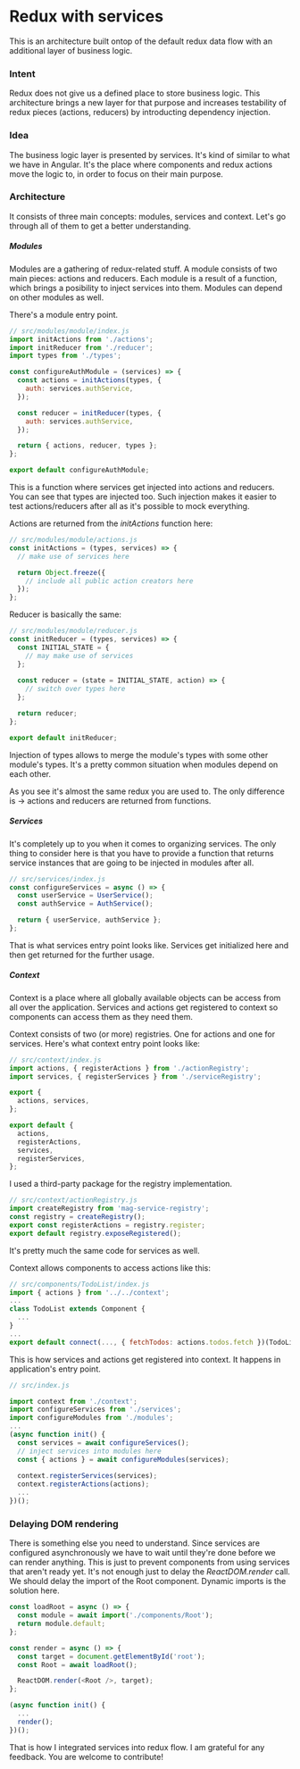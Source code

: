 # Redux with services

This is an architecture built ontop of the default redux data flow with an additional layer of business logic.

### Intent
Redux does not give us a defined place to store business logic. This architecture brings a new layer for that purpose and increases testability of redux pieces (actions, reducers) by introducting dependency injection.

### Idea
The business logic layer is presented by services. It's kind of similar to what we have in Angular. It's the place where components and redux actions move the logic to, in order to focus on their main purpose.

### Architecture
It consists of three main concepts: modules, services and context. Let's go through all of them to get a better understanding.

##### Modules
Modules are a gathering of redux-related stuff. A module consists of two main pieces: actions and reducers. Each module is a result of a function, which brings a posibility to inject services into them. Modules can depend on other modules as well.

There's a module entry point.
```javascript
// src/modules/module/index.js
import initActions from './actions';
import initReducer from './reducer';
import types from './types';

const configureAuthModule = (services) => {
  const actions = initActions(types, {
    auth: services.authService,
  });

  const reducer = initReducer(types, {
    auth: services.authService,
  });

  return { actions, reducer, types };
};

export default configureAuthModule;
```
This is a function where services get injected into actions and reducers. You can see that types are injected too. Such injection makes it easier to test actions/reducers after all as it's possible to mock everything.

Actions are returned from the *initActions* function here:
```javascript
// src/modules/module/actions.js
const initActions = (types, services) => {
  // make use of services here

  return Object.freeze({
    // include all public action creators here
  });
};
```
Reducer is basically the same:
```javascript
// src/modules/module/reducer.js
const initReducer = (types, services) => {
  const INITIAL_STATE = {
    // may make use of services
  };
  
  const reducer = (state = INITIAL_STATE, action) => {
    // switch over types here
  };

  return reducer;
};

export default initReducer;
```

Injection of types allows to merge the module's types with some other module's types. It's a pretty common situation when modules depend on each other.

As you see it's almost the same redux you are used to. The only difference is -> actions and reducers are returned from functions.

##### Services
It's completely up to you when it comes to organizing services. The only thing to consider here is that you have to provide a function that returns service instances that are going to be injected in modules after all.

```javascript
// src/services/index.js
const configureServices = async () => {
  const userService = UserService();
  const authService = AuthService();

  return { userService, authService };
};
```
That is what services entry point looks like. Services get initialized here and then get returned for the further usage.

##### Context
Context is a place where all globally available objects can be access from all over the application. Services and actions get registered to context so components can access them as they need them.

Context consists of two (or more) registries. One for actions and one for services. Here's what context entry point looks like:
```javascript
// src/context/index.js
import actions, { registerActions } from './actionRegistry';
import services, { registerServices } from './serviceRegistry';

export {
  actions, services,
};

export default {
  actions,
  registerActions,
  services,
  registerServices,
};
```

I used a third-party package for the registry implementation.
```javascript
// src/context/actionRegistry.js
import createRegistry from 'mag-service-registry';
const registry = createRegistry();
export const registerActions = registry.register;
export default registry.exposeRegistered();
```

It's pretty much the same code for services as well.

Context allows components to access actions like this:
```javascript
// src/components/TodoList/index.js
import { actions } from '../../context';
...
class TodoList extends Component {
  ...
}
...
export default connect(..., { fetchTodos: actions.todos.fetch })(TodoList);
```

This is how services and actions get registered into context. It happens in application's entry point.

```javascript
// src/index.js

import context from './context';
import configureServices from './services';
import configureModules from './modules';
...
(async function init() {
  const services = await configureServices();
  // inject services into modules here
  const { actions } = await configureModules(services);
  
  context.registerServices(services);
  context.registerActions(actions);
  ...
})();
```

### Delaying DOM rendering
There is something else you need to understand. Since services are configured asynchronously we have to wait until they're done before we can render anything. This is just to prevent components from using services that aren't ready yet. It's not enough just to delay the *ReactDOM.render* call. We should delay the import of the Root component. Dynamic imports is the solution here.

```javascript
const loadRoot = async () => {
  const module = await import('./components/Root');
  return module.default;
};

const render = async () => {
  const target = document.getElementById('root');
  const Root = await loadRoot();

  ReactDOM.render(<Root />, target);
};

(async function init() {
  ...
  render();
})();
```

That is how I integrated services into redux flow. I am grateful for any feedback. You are welcome to contribute!
